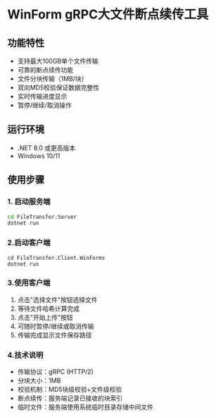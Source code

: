 # WinForm gRPC大文件断点续传工具

## 功能特性
- 支持最大100GB单个文件传输
- 可靠的断点续传功能
- 文件分块传输（1MB/块）
- 双向MD5校验保证数据完整性
- 实时传输进度显示
- 暂停/继续/取消操作

## 运行环境
- .NET 8.0 或更高版本
- Windows 10/11

## 使用步骤

### 1. 启动服务端
```bash
cd FileTransfer.Server
dotnet run
```

### 2.启动客户端

```
cd FileTransfer.Client.WinForms
dotnet run
```

###	 3.使用客户端

1. 点击"选择文件"按钮选择文件
2. 等待文件哈希计算完成
3. 点击"开始上传"按钮
4. 可随时暂停/继续或取消传输
5. 传输完成显示文件保存路径

### 4.技术说明

- 传输协议：gRPC (HTTP/2)
- 分块大小：1MB
- 校验机制：MD5块级校验+文件级校验
- 断点续传：服务端记录已接收的块索引
- 临时文件：服务端使用系统临时目录存储中间文件